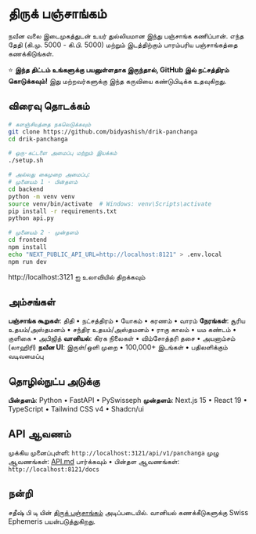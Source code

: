 # திருக் பஞ்சாங்கம்

நவீன வலை இடைமுகத்துடன் உயர் துல்லியமான இந்து பஞ்சாங்க கணிப்பான். எந்த தேதி (கி.மு. 5000 - கி.பி. 5000) மற்றும் இடத்திற்கும் பாரம்பரிய பஞ்சாங்கத்தை கணக்கிடுங்கள்.

⭐ **இந்த திட்டம் உங்களுக்கு பயனுள்ளதாக இருந்தால், GitHub இல் நட்சத்திரம் கொடுக்கவும்!** இது மற்றவர்களுக்கு இந்த கருவியை கண்டுபிடிக்க உதவுகிறது.

## விரைவு தொடக்கம்

```bash
# களஞ்சியத்தை நகலெடுக்கவும்
git clone https://github.com/bidyashish/drik-panchanga
cd drik-panchanga

# ஒரு-கட்டளை அமைப்பு மற்றும் இயக்கம்
./setup.sh

# அல்லது கைமுறை அமைப்பு:
# முனையம் 1 - பின்தளம்
cd backend
python -m venv venv
source venv/bin/activate  # Windows: venv\Scripts\activate
pip install -r requirements.txt
python api.py

# முனையம் 2 - முன்தளம்
cd frontend
npm install
echo "NEXT_PUBLIC_API_URL=http://localhost:8121" > .env.local
npm run dev
```

http://localhost:3121 ஐ உலாவியில் திறக்கவும்

## அம்சங்கள்

**பஞ்சாங்க கூறுகள்**: திதி • நட்சத்திரம் • யோகம் • கரணம் • வாரம்
**நேரங்கள்**: சூரிய உதயம்/அஸ்தமனம் • சந்திர உதயம்/அஸ்தமனம் • ராகு காலம் • யம கண்டம் • குளிகை • அபிஜித்
**வானியல்**: கிரக நிலைகள் • விம்சோத்தரி தசை • அயனாம்சம் (லாஹிரி)
**நவீன UI**: இருள்/ஒளி முறை • 100,000+ இடங்கள் • பதிலளிக்கும் வடிவமைப்பு

## தொழில்நுட்ப அடுக்கு

**பின்தளம்**: Python • FastAPI • PySwisseph
**முன்தளம்**: Next.js 15 • React 19 • TypeScript • Tailwind CSS v4 • Shadcn/ui

## API ஆவணம்

முக்கிய முனைப்புள்ளி: `http://localhost:3121/api/v1/panchanga`
முழு ஆவணங்கள்: [API.md](./API.md) பார்க்கவும் • பின்தள ஆவணங்கள்: `http://localhost:8121/docs`


## நன்றி

சதீஷ் பி டி யின் [திருக் பஞ்சாங்கம்](https://github.com/bdsatish/drik-panchanga) அடிப்படையில்.
வானியல் கணக்கீடுகளுக்கு Swiss Ephemeris பயன்படுத்துகிறது.
